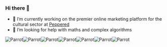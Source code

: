 ### Hi there 👋

- 🔭 I’m currently working on the premier online marketing platform for the cultural sector at [Peppered](https://peppered.com)
- 🤔 I’m looking for help with maths and complex algorithms



![Parrot](https://ppaas.herokuapp.com/partyparrot)![Parrot](https://ppaas.herokuapp.com/partyparrot)![Parrot](https://ppaas.herokuapp.com/partyparrot)![Parrot](https://ppaas.herokuapp.com/partyparrot)![Parrot](https://ppaas.herokuapp.com/partyparrot)![Parrot](https://ppaas.herokuapp.com/partyparrot)![Parrot](https://ppaas.herokuapp.com/partyparrot)

<!--
**rikvanderkemp/rikvanderkemp** is a ✨ _special_ ✨ repository because its `README.md` (this file) appears on your GitHub profile.

Here are some ideas to get you started:

- 🔭 I’m currently working on ...
- 🌱 I’m currently learning ...
- 👯 I’m looking to collaborate on ...
- 🤔 I’m looking for help with ...
- 💬 Ask me about ...
- 📫 How to reach me: ...
- 😄 Pronouns: ...
- ⚡ Fun fact: ...
-->
